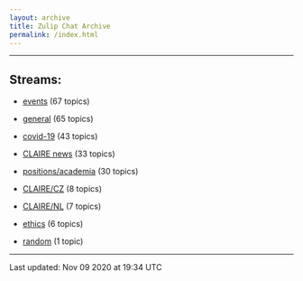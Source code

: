 ```yaml
---
layout: archive
title: Zulip Chat Archive
permalink: /index.html
---
```


---

## Streams:

* [events](stream/201207-events/index.html) (67 topics)

* [general](stream/201199-general/index.html) (65 topics)

* [covid-19](stream/226112-covid-19/index.html) (43 topics)

* [CLAIRE news](stream/201957-CLAIRE-news/index.html) (33 topics)

* [positions/academia](stream/203258-positions/academia/index.html) (30 topics)

* [CLAIRE/CZ](stream/203399-CLAIRE/CZ/index.html) (8 topics)

* [CLAIRE/NL](stream/203255-CLAIRE/NL/index.html) (7 topics)

* [ethics](stream/228366-ethics/index.html) (6 topics)

* [random](stream/202125-random/index.html) (1 topic)

<hr><p>Last updated: Nov 09 2020 at 19:34 UTC</p>